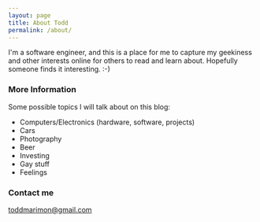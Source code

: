 ```yaml
---
layout: page
title: About Todd
permalink: /about/
---
```


I'm a software engineer, and this is a place for me to capture my geekiness and other interests online for others to read and learn about. Hopefully someone finds it interesting. :-)

### More Information

Some possible topics I will talk about on this blog:

* Computers/Electronics (hardware, software, projects)
* Cars
* Photography
* Beer
* Investing
* Gay stuff
* Feelings

### Contact me

[toddmarimon@gmail.com](mailto:toddmarimon@gmail.com)
